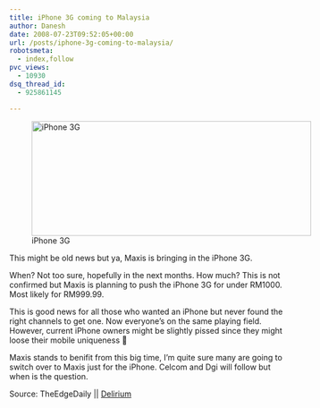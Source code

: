 ```yaml
---
title: iPhone 3G coming to Malaysia
author: Danesh
date: 2008-07-23T09:52:05+00:00
url: /posts/iphone-3g-coming-to-malaysia/
robotsmeta:
  - index,follow
pvc_views:
  - 10930
dsq_thread_id:
  - 925861145

---
```

<figure style="width: 500px" class="wp-caption alignnone"><img loading="lazy" title="iPhone 3G" src="/wp-content/uploads/2008/06/iphone3g.png" alt="iPhone 3G" width="500" height="205" /><figcaption class="wp-caption-text">iPhone 3G</figcaption></figure>

This might be old news but ya, Maxis is bringing in the iPhone 3G.

When? Not too sure, hopefully in the next months. How much? This is not confirmed but Maxis is planning to push the iPhone 3G for under RM1000. Most likely for RM999.99.

This is good news for all those who wanted an iPhone but never found the right channels to get one. Now everyone&#8217;s on the same playing field. However, current iPhone owners might be slightly pissed since they might loose their mobile uniqueness 🙂

Maxis stands to benifit from this big time, I&#8217;m quite sure many are going to switch over to Maxis just for the iPhone. Celcom and Dgi will follow but when is the question.

Source: TheEdgeDaily || [Delirium][1]

 [1]: http://www.abinesh.com/delirium/posts/maxis-iphone/